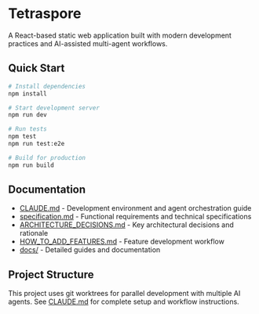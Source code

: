 # Tetraspore

A React-based static web application built with modern development practices and AI-assisted multi-agent workflows.

## Quick Start

```bash
# Install dependencies
npm install

# Start development server
npm run dev

# Run tests
npm test
npm run test:e2e

# Build for production
npm run build
```

## Documentation

- [CLAUDE.md](CLAUDE.md) - Development environment and agent orchestration guide
- [specification.md](specification.md) - Functional requirements and technical specifications
- [ARCHITECTURE_DECISIONS.md](ARCHITECTURE_DECISIONS.md) - Key architectural decisions and rationale
- [HOW_TO_ADD_FEATURES.md](HOW_TO_ADD_FEATURES.md) - Feature development workflow
- [docs/](docs/) - Detailed guides and documentation

## Project Structure

This project uses git worktrees for parallel development with multiple AI agents. See [CLAUDE.md](CLAUDE.md) for complete setup and workflow instructions.